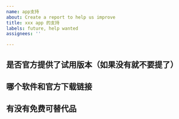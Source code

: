 ```yaml
---
name: app支持
about: Create a report to help us improve
title: xxx app 的支持
labels: future, help wanted
assignees: ''

---
```


**是否官方提供了试用版本（如果没有就不要提了）**
-

**哪个软件和官方下载链接**
-

**有没有免费可替代品**
-
